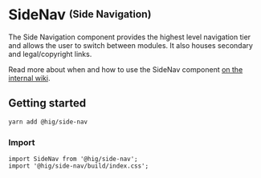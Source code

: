 # SideNav <sup><sub>(Side Navigation)</sub></sup>

The Side Navigation component provides the highest level navigation tier and allows the user to switch between modules. It also houses secondary and legal/copyright links.

Read more about when and how to use the SideNav component [on the internal wiki](https://wiki.autodesk.com/x/S3n2Eg).

## Getting started

```bash
yarn add @hig/side-nav
```

### Import

```
import SideNav from '@hig/side-nav';
import '@hig/side-nav/build/index.css';
```
